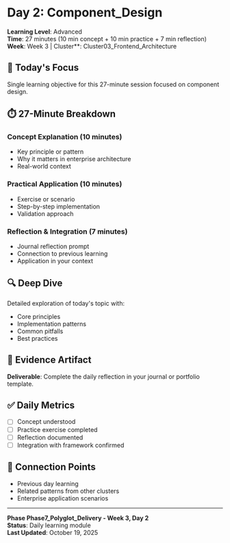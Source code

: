 # Day 2: Component_Design

**Learning Level**: Advanced  
**Time**: 27 minutes (10 min concept + 10 min practice + 7 min reflection)  
**Week**: Week 3 | Cluster**: Cluster03_Frontend_Architecture

## 🎯 Today's Focus

Single learning objective for this 27-minute session focused on component design.

## ⏱️ 27-Minute Breakdown

### Concept Explanation (10 minutes)
- Key principle or pattern
- Why it matters in enterprise architecture
- Real-world context

### Practical Application (10 minutes)
- Exercise or scenario
- Step-by-step implementation
- Validation approach

### Reflection & Integration (7 minutes)
- Journal reflection prompt
- Connection to previous learning
- Application in your context

## 🔍 Deep Dive

Detailed exploration of today's topic with:
- Core principles
- Implementation patterns
- Common pitfalls
- Best practices

## 💼 Evidence Artifact

**Deliverable**: Complete the daily reflection in your journal or portfolio template.

## ✅ Daily Metrics

- [ ] Concept understood
- [ ] Practice exercise completed
- [ ] Reflection documented
- [ ] Integration with framework confirmed

## 🔗 Connection Points

- Previous day learning
- Related patterns from other clusters
- Enterprise application scenarios

---

**Phase Phase7_Polyglot_Delivery - Week 3, Day 2**  
**Status**: Daily learning module  
**Last Updated**: October 19, 2025

